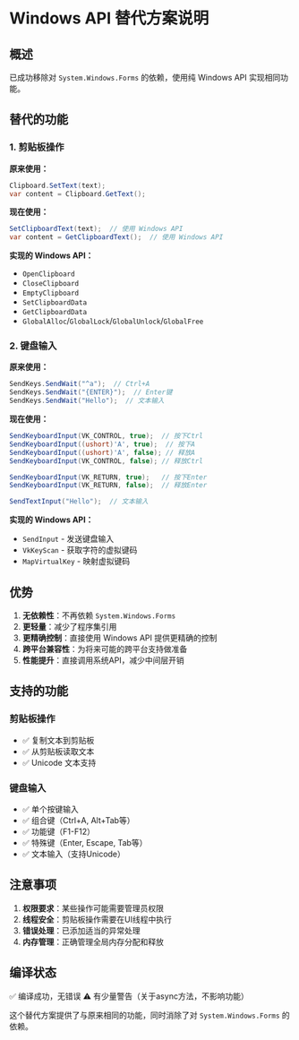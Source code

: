 # Windows API 替代方案说明

## 概述

已成功移除对 `System.Windows.Forms` 的依赖，使用纯 Windows API 实现相同功能。

## 替代的功能

### 1. 剪贴板操作

**原来使用：**
```csharp
Clipboard.SetText(text);
var content = Clipboard.GetText();
```

**现在使用：**
```csharp
SetClipboardText(text);  // 使用 Windows API
var content = GetClipboardText();  // 使用 Windows API
```

**实现的 Windows API：**
- `OpenClipboard`
- `CloseClipboard`
- `EmptyClipboard`
- `SetClipboardData`
- `GetClipboardData`
- `GlobalAlloc`/`GlobalLock`/`GlobalUnlock`/`GlobalFree`

### 2. 键盘输入

**原来使用：**
```csharp
SendKeys.SendWait("^a");  // Ctrl+A
SendKeys.SendWait("{ENTER}");  // Enter键
SendKeys.SendWait("Hello");  // 文本输入
```

**现在使用：**
```csharp
SendKeyboardInput(VK_CONTROL, true);  // 按下Ctrl
SendKeyboardInput((ushort)'A', true);  // 按下A
SendKeyboardInput((ushort)'A', false); // 释放A
SendKeyboardInput(VK_CONTROL, false); // 释放Ctrl

SendKeyboardInput(VK_RETURN, true);   // 按下Enter
SendKeyboardInput(VK_RETURN, false);  // 释放Enter

SendTextInput("Hello");  // 文本输入
```

**实现的 Windows API：**
- `SendInput` - 发送键盘输入
- `VkKeyScan` - 获取字符的虚拟键码
- `MapVirtualKey` - 映射虚拟键码

## 优势

1. **无依赖性**：不再依赖 `System.Windows.Forms`
2. **更轻量**：减少了程序集引用
3. **更精确控制**：直接使用 Windows API 提供更精确的控制
4. **跨平台兼容性**：为将来可能的跨平台支持做准备
5. **性能提升**：直接调用系统API，减少中间层开销

## 支持的功能

### 剪贴板操作
- ✅ 复制文本到剪贴板
- ✅ 从剪贴板读取文本
- ✅ Unicode 文本支持

### 键盘输入
- ✅ 单个按键输入
- ✅ 组合键（Ctrl+A, Alt+Tab等）
- ✅ 功能键（F1-F12）
- ✅ 特殊键（Enter, Escape, Tab等）
- ✅ 文本输入（支持Unicode）

## 注意事项

1. **权限要求**：某些操作可能需要管理员权限
2. **线程安全**：剪贴板操作需要在UI线程中执行
3. **错误处理**：已添加适当的异常处理
4. **内存管理**：正确管理全局内存分配和释放

## 编译状态

✅ 编译成功，无错误
⚠️ 有少量警告（关于async方法，不影响功能）

这个替代方案提供了与原来相同的功能，同时消除了对 `System.Windows.Forms` 的依赖。